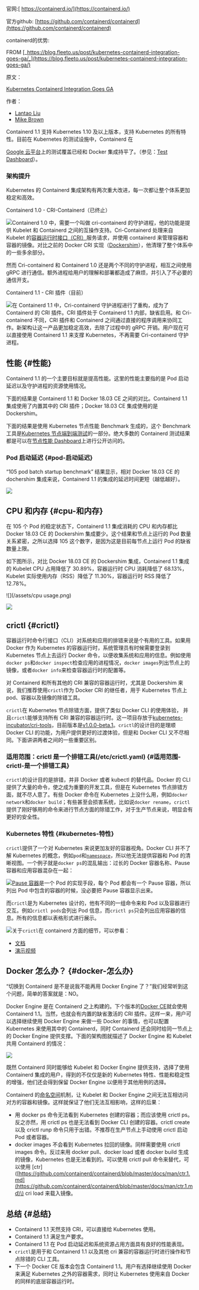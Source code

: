 官网:[ https://containerd.io/](https://containerd.io/)

官方github: [https://github.com/containerd/containerd](https://github.com/containerd/containerd)

containerd的优势:

FROM [_https://blog.fleeto.us/post/kubernetes-containerd-integration-goes-ga/_](https://blog.fleeto.us/post/kubernetes-containerd-integration-goes-ga/)

原文：

[Kubernetes Containerd Integration Goes GA](https://kubernetes.io/blog/2018/05/24/kubernetes-containerd-integration-goes-ga/)

作者：

* [Lantao Liu](https://www.linkedin.com/in/liu-lantao-96a97351)
* [Mike Brown](https://www.twitter.com/mikebrow)

Containerd 1.1 支持 Kubernetes 1.10 及以上版本，支持 Kubernetes 的所有特性。目前在 Kubernetes 的测试设施中，Containerd 在

[Google 云平台](https://cloud.google.com/)上的测试覆盖已经和 Docker 集成持平了。（参见：[Test Dashboard](https://k8s-testgrid.appspot.com/sig-node-containerd)）。

### 架构提升

Kubernetes 的 Containerd 集成架构有两次重大改进，每一次都让整个体系更加稳定和高效。

Containerd 1.0 - CRI-Containerd（已终止）

![](/assets/asa1import.png)Containerd 1.0 中，需要一个叫做 cri-containerd 的守护进程，他的功能是提供 Kubelet 和 Containerd 之间的互操作支持。Cri-Containerd 处理来自 Kubelet 的[容器运行时接口（CRI）](https://kubernetes.io/blog/2016/12/container-runtime-interface-cri-in-kubernetes/)服务请求，并使用 containerd 来管理容器和容器的镜像。对比之前的 Docker CRI 实现（[Dockershim](https://github.com/kubernetes/kubernetes/tree/v1.10.2/pkg/kubelet/Dockershim)），他清理了整个体系中的一些多余部分。

然而 Cri-containerd 和 Containerd 1.0 还是两个不同的守护进程，相互之间使用 gRPC 进行通信。额外进程给用户的理解和部署都造成了麻烦，并引入了不必要的通信开支。

Containerd 1.1 - CRI 插件（目前）

![](/assets/dasa1import.png)在 Containerd 1.1 中，Cri-containerd 守护进程进行了重构，成为了 Containerd 的 CRI 插件。CRI 插件处于 Containerd 1.1 内部，缺省启用。和 Cri-containerd 不同，CRI 插件和 Containerd 之间通过直接的程序调用来协同工作。新架构让这一产品更加稳定高效，去除了过程中的 gRPC 开销。用户现在可以直接使用 Containerd 1.1 来支撑 Kubernetes，不再需要 Cri-containerd 守护进程。

## 性能 {#性能}

Containerd 1.1 的一个主要目标就是提高性能。这里的性能主要指的是 Pod 启动延迟以及守护进程的资源使用情况。

下面的结果是 Containerd 1.1 和 Docker 18.03 CE 之间的对比。Containerd 1.1 集成使用了内置其中的 CRI 插件；Docker 18.03 CE 集成使用的是 Dockershim。

下面的结果是使用 Kubernetes 节点性能 Benchmark 生成的，这个 Benchmark 工具是[Kubernetes 节点端到端测试](https://github.com/kubernetes/community/blob/master/contributors/devel/e2e-node-tests.md)的一部分。绝大多数的 Containerd 测试结果都是可以在[节点性能 Dashboard](http://node-perf-dash.k8s.io/)上进行公开访问的。

### Pod 启动延迟 {#pod-启动延迟}

“105 pod batch startup benchmark” 结果显示，相对 Docker 18.03 CE 的 dochershim 集成来说，Containerd 1.1 的集成的延迟时间更短（越低越好）。

![](/assets/podstart.png)

## CPU 和内存 {#cpu-和内存}

在 105 个 Pod 的稳定状态下，Containerd 1.1 集成消耗的 CPU 和内存都比 Docker 18.03 CE 的 Dockershim 集成要少。这个结果和节点上运行的 Pod 数量关系紧密，之所以选择 105 这个数字，是因为这是目前每节点上运行 Pod 的缺省数量上限。

如下图所示，对比 Docker 18.03 CE 的 Dockershim 集成，Containerd 1.1 集成的 Kubelet CPU 占用降低了 30.89%，容器运行时 CPU 消耗降低了 68.13%，Kubelet 实际使用内存（RSS）降低了 11.30%，容器运行时 RSS 降低了 12.78%。

![](/assets/cpu usage.png)

![](/assets/memoryimport.png)

## crictl {#crictl}

容器运行时命令行接口（CLI）对系统和应用的排错来说是个有用的工具。如果用 Docker 作为 Kubernetes 的容器运行时，系统管理员有时候需要登录到 Kubernetes 节点上去运行 Docker 命令，以便收集系统和应用的信息。例如使用`docker ps`和`docker inspect`检查应用的进程情况，`docker images`列出节点上的镜像，或者`docker info`来检查容器运行时的配置等。

对 Containerd 和所有其他的 CRI 兼容的容器运行时，尤其是 Dockershim 来说，我们推荐使用`crictl`作为 Docker CRI 的继任者，用于 Kubernetes 节点上 pod、容器以及镜像的除错工具。

`crictl`在 Kubernetes 节点除错方面，提供了类似 Docker CLI 的使用体验， 并且`crictl`能够支持所有 CRI 兼容的容器运行时。这一项目存放于[kubernetes-incubator/cri-tools](https://github.com/kubernetes-incubator/cri-tools)，目前版本是[v1.0.0-beta.1](https://github.com/kubernetes-incubator/cri-tools/releases/tag/v1.0.0-beta.1)。`crictl`的设计目的是理顺 Docker CLI 的功能，为用户提供更好的过渡体验，但是和 Docker CLI 又不尽相同。下面讲讲两者之间的一些重要区别。

### 适用范围：crictl 是一个排错工具\(/etc/crictl.yaml\) {#适用范围-crictl-是一个排错工具}

`crictl`的设计目的是排错，并非 Docker 或者 kubectl 的替代品。Docker 的 CLI 提供了大量的命令，使之成为重要的开发工具，但是在 Kubernetes 节点排错方面，就不尽人意了。有些 Docker 命令在 Kubernetes 上没什么用，例如`docker network`和`docker build`；有些甚至会损害系统，比如说`docker rename`，`crictl`提供了刚好够用的命令来进行节点方面的除错工作，对于生产节点来说，明显会有更好的安全性。

### Kubernetes 特性 {#kubernetes-特性}

`crictl`提供了一个对 Kubernetes 来说更加友好的容器视角。Docker CLI 并不了解 Kubernetes 的概念，例如`pod`和[`namespace`](https://kubernetes.io/docs/concepts/overview/working-with-objects/namespaces/)，所以他无法提供容器和 Pod 的清晰视图。一个例子就是`docker ps`的混乱输出：过长的 Docker 容器名称、Pause 容器和应用容器混杂在一起：

![](/assets/dockerimport.png)[Pause 容器](https://www.ianlewis.org/en/almighty-pause-container)是一个 Pod 的实现手段，每个 Pod 都会有一个 Pause 容器，所以列出 Pod 中包含的容器的时候，没必要把 Pause 容器显示出来。

而`crictl`是为 Kubernetes 设计的，他有不同的一组命令来和 Pod 以及容器进行交互。例如`crictl pods`会列出 Pod 信息，而`crictl ps`只会列出应用容器的信息。所有的信息都以表格形式进行展示。

![](/assets/ctrictlimport.png)关于`crictl`在 containerd 方面的细节，可以参看：

* [文档](https://github.com/containerd/cri/blob/master/docs/crictl.md)
* [演示视频](https://asciinema.org/a/179047)

## Docker 怎么办？ {#docker-怎么办}

“切换到 Containerd 是不是说我不能再用 Docker Engine 了？”我们经常听到这个问题，简单的答案就是：NO。

Docker Engine 是在 Containerd 之上构建的。下个版本的[Docker CE](https://www.docker.com/community-edition)就会使用 Containerd 1.1。当然，也就会有内置的缺省激活的 CRI 插件。这样一来，用户可以选择继续使用 Docker Engine 来做一些 Docker 的事情，也可以配置 Kubernetes 来使用其中的 Containerd，同时 Containerd 还会同时给同一节点上的 Docker Engine 提供支撑。下面的架构图就描述了 Docker Engine 和 Kubelet 共用 Containerd 的情况：

![](/assets/asbaimport.png)

既然 Containerd 同时能够给 Kubelet 和 Docker Engine 提供支持，选择了使用 Containerd 集成的用户，得到的不仅仅是新的 Kubernetes 特性、性能和稳定性的增强，他们还会得到保留 Docker Engine 以便用于其他用例的选择。

Containerd 的[命名空间](https://github.com/containerd/containerd/blob/master/docs/namespaces.md)机制，让 Kubelet 和 Docker Engine 之间无法互相访问对方的容器和镜像。这样就保证了他们无法互相影响，这样的后果：

*   用 docker ps 命令无法看到 Kubernetes 创建的容器；而应该使用 crictl ps。反之亦然，用 crictl ps 也是无法看到 Docker CLI 创建的容器。crictl create 以及 crictl runp 命令只用于出错。不推荐在生产节点上手动使用 crictl 启动 Pod 或者容器。
*   docker images 不会看到 Kubernetes 拉回的镜像。同样需要使用 crictl images 命令。反过来用 docker pull、docker load 或者 docker build 生成的镜像，Kubernetes 也是无法看到的。可以使用 crictl pull 命令来替代，可以使用 \[ctr\]\([https://github.com/containerd/containerd/blob/master/docs/man/ctr.1.md](https://github.com/containerd/containerd/blob/master/docs/man/ctr.1.md)\) cri load 来载入镜像。

## 总结 {#总结}

* Containerd 1.1 天然支持 CRI，可以直接给 Kubernetes 使用。
* Containerd 1.1 满足生产要求。
* Containerd 1.1 在 Pod 启动延迟和系统资源占用方面具有良好的性能表现。
* `crictl`是用于和 Containerd 1.1 以及其他 cri 兼容的容器运行时进行操作和节点除错的 CLI 工具。
* 下一个 Docker CE 版本会包含 Containerd 1.1。用户有选择继续使用 Docker 来满足 Kubernetes 之外的容器需求，同时让 Kubernetes 使用来自 Docker 的同样的底层容器运行时。





